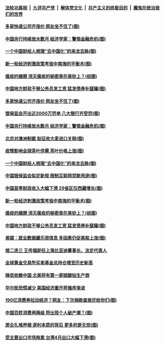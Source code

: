 

####  [法轮功真相](../../../../basic/blob/master/README.md?t=05110131) &nbsp;|&nbsp; [九评共产党](../../../../9ping.md/blob/master/README.md?t=05110131) &nbsp;|&nbsp; [解体党文化](../../../../jtdwh.md/blob/master/README.md?t=05110131)  &nbsp;|&nbsp; [共产主义的终极目的](../../../../gczydzjmd.md/blob/master/README.md?t=05110131) &nbsp;|&nbsp; [魔鬼在统治我们的世界](../../../../mgztzwmdsj.md/blob/master/README.md?t=05110131) 

#### [多家快递公司齐涨价 网友坐不住了(图)](../pages/p5/932818.md?t=05110131) 

#### [中国央行持续放水数月 经济学家：警惕金融危机(图)](../pages/p5/932801.md?t=05110131) 

#### [一个中国财经人梳理“去中国化”的来龙去脉(图)](../pages/p5/932718.md?t=05110131) 

#### [新一轮经济刺激政策考验中南海的平衡术(图)](../pages/p5/932728.md?t=05110131) 

#### [瘟疫的翅膀 消灭瘟疫的秘密竟在美钞上？(组图)](../pages/p5/932713.md?t=05110131) 

#### [中国地方财政不够公务员发工资 猛发债券补窟窿(图)](../pages/p5/932705.md?t=05110131) 

#### [多家快递公司齐涨价 网友坐不住了(图)](../pages/p5/932818.md?t=05110131) 

#### [银保监会开出近2000万罚单 八大银行齐受罚(图)](../pages/p5/932814.md?t=05110131) 

#### [中国央行持续放水数月 经济学家：警惕金融危机(图)](../pages/p5/932801.md?t=05110131) 

#### [北京对澳洲制裁 拟征收大麦进口关税(图)](../pages/p5/932810.md?t=05110131) 

#### [疫情影响全球茶叶供需 茶叶价格上涨(图)](../pages/p5/932805.md?t=05110131) 

#### [一个中国财经人梳理“去中国化”的来龙去脉(图)](../pages/p5/932718.md?t=05110131) 

#### [中国银保监会拟定新规 限制互联网贷款用途(图)](../pages/p5/932743.md?t=05110131) 

#### [中国首季财政收入大幅下滑 29省区仅西藏增长(图)](../pages/p5/932741.md?t=05110131) 

#### [新一轮经济刺激政策考验中南海的平衡术(图)](../pages/p5/932728.md?t=05110131) 

#### [瘟疫的翅膀 消灭瘟疫的秘密竟在美钞上？(组图)](../pages/p5/932713.md?t=05110131) 

#### [中国地方财政不够公务员发工资 猛发债券补窟窿(图)](../pages/p5/932705.md?t=05110131) 

#### [美媒：就业数据藏乐观信息 多因素仍促美股上涨(图)](../pages/p5/932702.md?t=05110131) 

#### [接二连三 王传福卸任上海比亚迪董事长、法定代表人](../pages/p5/932697.md?t=05110131) 

#### [全球黄金交易所买卖基金总持仓增至历史新高](../pages/p5/932694.md?t=05110131) 

#### [降低依赖中国 北美将有第一家硫酸钴生产商](../pages/p5/932692.md?t=05110131) 

#### [华尔街恐慌减少 美国经济重开将循序渐进](../pages/p5/932690.md?t=05110131) 

#### [190亿消费券拉动经济？网友：下次捐款直接还给你们(图)](../pages/p5/932684.md?t=05110131) 

#### [中国百姓消费再降级 将出现个人破产潮？(图)](../pages/p5/932609.md?t=05110131) 

#### [房企扎堆养猪 逐利本质的背后 更多的是无奈(图)](../pages/p5/932629.md?t=05110131) 

#### [受主要出口市场拖累 台湾4月出口大幅下滑(图)](../pages/p5/932620.md?t=05110131) 

